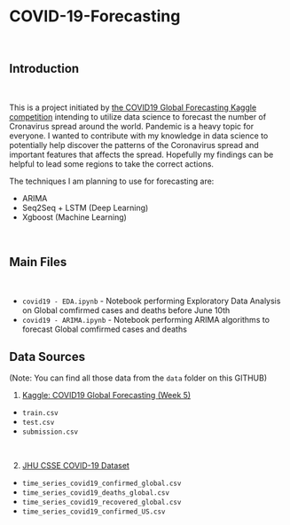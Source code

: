 # COVID-19-Forecasting

<br>


## Introduction
<br>

This is a project initiated by [the COVID19 Global Forecasting Kaggle competition](https://www.kaggle.com/c/covid19-global-forecasting-week-5/overview) intending to utilize data science to forecast the number of Cronavirus spread around the world. Pandemic is a heavy topic for everyone. I wanted to contribute with my knowledge in data science to potentially help discover the patterns of the Coronavirus spread and important features that affects the spread. Hopefully my findings can be helpful to lead some regions to take the correct actions.

The techniques I am planning to use for forecasting are: <br>
* ARIMA
* Seq2Seq + LSTM (Deep Learning)
* Xgboost (Machine Learning)
<br>

## Main Files
<br>

* `covid19 - EDA.ipynb` - Notebook performing Exploratory Data Analysis on Global comfirmed cases and deaths before June 10th <br>
* `covid19 - ARIMA.ipynb` - Notebook performing ARIMA algorithms to forecast Global comfirmed cases and deaths 


## Data Sources

(Note: You can find all those data from the `data` folder on this GITHUB)
<br>

1. [Kaggle: COVID19 Global Forecasting (Week 5)](https://www.kaggle.com/c/covid19-global-forecasting-week-5/data)

* `train.csv`
* `test.csv`
* `submission.csv`
<br>

2. [JHU CSSE COVID-19 Dataset](https://github.com/CSSEGISandData/COVID-19/tree/master/csse_covid_19_data/csse_covid_19_time_series)

* `time_series_covid19_confirmed_global.csv`
* `time_series_covid19_deaths_global.csv`
* `time_series_covid19_recovered_global.csv`
* `time_series_covid19_confirmed_US.csv`
